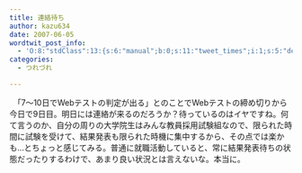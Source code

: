 ```yaml
---
title: 連絡待ち
author: kazu634
date: 2007-06-05
wordtwit_post_info:
  - 'O:8:"stdClass":13:{s:6:"manual";b:0;s:11:"tweet_times";i:1;s:5:"delay";i:0;s:7:"enabled";i:1;s:10:"separation";s:2:"60";s:7:"version";s:3:"3.7";s:14:"tweet_template";b:0;s:6:"status";i:2;s:6:"result";a:0:{}s:13:"tweet_counter";i:2;s:13:"tweet_log_ids";a:1:{i:0;i:2977;}s:9:"hash_tags";a:0:{}s:8:"accounts";a:1:{i:0;s:7:"kazu634";}}'
categories:
  - つれづれ

---
```

<div class="section">
<p>
    　「7～10日でWebテストの判定が出る」とのことでWebテストの締め切りから今日で9日目。明日には連絡が来るのだろうか？待っているのはイヤですね。何て言うのか、自分の周りの大学院生はみんな教員採用試験組なので、限られた時間に試験を受けて、結果発表も限られた時機に集中するから、その点では楽かも…とちょっと感じてみる。普通に就職活動していると、常に結果発表待ちの状態だったりするわけで、あまり良い状況とは言えないな。本当に。
</p>
</div>
